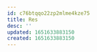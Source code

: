 ```yaml
---
id: c76btqqo22zp2mlme4kze75
title: Res
desc: ''
updated: 1651633883150
created: 1651633883150
---
```


